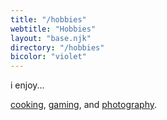 ```yaml
---
title: "/hobbies"
webtitle: "Hobbies"
layout: "base.njk"
directory: "/hobbies"
bicolor: "violet"
---
```


i enjoy...    
   
[cooking](/hobbies/cooking),
[gaming](/hobbies/gaming), and
[photography](/hobbies/photography).